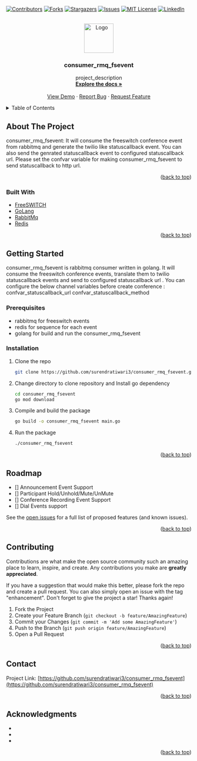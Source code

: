 <div id="top"></div>
<!--
*** Thanks for checking out the consumer_rmq_fsevent. If you have a suggestion
*** that would make this better, please fork the repo and create a pull request
*** or simply open an issue with the tag "enhancement".
*** Don't forget to give the project a star!
*** Thanks again! Now go create something AMAZING! :D
-->



<!-- PROJECT SHIELDS -->
[![Contributors][contributors-shield]][contributors-url]
[![Forks][forks-shield]][forks-url]
[![Stargazers][stars-shield]][stars-url]
[![Issues][issues-shield]][issues-url]
[![MIT License][license-shield]][license-url]
[![LinkedIn][linkedin-shield]][linkedin-url]



<!-- PROJECT LOGO -->
<br />
<div align="center">
  <a href="https://github.com/surendratiwari3/consumer_rmq_fsevent">
    <img src="images/logo.png" alt="Logo" width="80" height="80">
  </a>

<h3 align="center">consumer_rmq_fsevent</h3>

  <p align="center">
    project_description
    <br />
    <a href="https://github.com/surendratiwari3/consumer_rmq_fsevent"><strong>Explore the docs »</strong></a>
    <br />
    <br />
    <a href="https://github.com/surendratiwari3/consumer_rmq_fsevent">View Demo</a>
    ·
    <a href="https://github.com/surendratiwari3/consumer_rmq_fsevent/issues">Report Bug</a>
    ·
    <a href="https://github.com/surendratiwari3/consumer_rmq_fsevent/issues">Request Feature</a>
  </p>
</div>



<!-- TABLE OF CONTENTS -->
<details>
  <summary>Table of Contents</summary>
  <ol>
    <li>
      <a href="#about-the-project">About The Project</a>
      <ul>
        <li><a href="#built-with">Built With</a></li>
      </ul>
    </li>
    <li>
      <a href="#getting-started">Getting Started</a>
      <ul>
        <li><a href="#prerequisites">Prerequisites</a></li>
        <li><a href="#installation">Installation</a></li>
      </ul>
    </li>
    <li><a href="#roadmap">Roadmap</a></li>
    <li><a href="#contributing">Contributing</a></li>
    <li><a href="#contact">Contact</a></li>
    <li><a href="#acknowledgments">Acknowledgments</a></li>
  </ol>
</details>



<!-- ABOUT THE PROJECT -->
## About The Project

consumer_rmq_fsevent: It will consume the freeswitch conference event from rabbitmq and generate the twilio like statuscallback event. You can also send the genrated statuscallback event to configured statuscallback url. Please set the confvar variable for making consumer_rmq_fsevent to send statuscallback to http url. 

<p align="right">(<a href="#top">back to top</a>)</p>



### Built With

* [FreeSWITCH](https://freeswitch.com/)
* [GoLang](https://go.dev/)
* [RabbitMq](https://www.rabbitmq.com/)
* [Redis](https://redis.io/)

<p align="right">(<a href="#top">back to top</a>)</p>



<!-- GETTING STARTED -->
## Getting Started
consumer_rmq_fsevent is rabbitmq consumer written in golang. It will consume the freeswitch conference events, translate them to twilio statuscallback events and send to configured statuscallback url .
You can configure the below channel variables before create conference :
confvar_statuscallback_url
confvar_statuscallback_method


### Prerequisites

* rabbitmq for freeswitch events
* redis for sequence for each event
* golang for build and run the consumer_rmq_fsevent

### Installation

1. Clone the repo
   ```sh
   git clone https://github.com/surendratiwari3/consumer_rmq_fsevent.git
   ```
3. Change directory to clone repository and Install go dependency
   ```sh
   cd consumer_rmq_fsevent
   go mod download
   ```
4. Compile and build the package 
   ```sh
   go build -o consumer_rmq_fsevent main.go
   ```
5. Run the package
   ```sh
   ./consumer_rmq_fsevent
   ```

<p align="right">(<a href="#top">back to top</a>)</p>


## Roadmap

- [] Announcement Event Support
- [] Participant Hold/Unhold/Mute/UnMute
- [] Conference Recording Event Support
- [] Dial Events support

See the [open issues](https://github.com/surendratiwari3/consumer_rmq_fsevent/issues) for a full list of proposed features (and known issues).

<p align="right">(<a href="#top">back to top</a>)</p>



<!-- CONTRIBUTING -->
## Contributing

Contributions are what make the open source community such an amazing place to learn, inspire, and create. Any contributions you make are **greatly appreciated**.

If you have a suggestion that would make this better, please fork the repo and create a pull request. You can also simply open an issue with the tag "enhancement".
Don't forget to give the project a star! Thanks again!

1. Fork the Project
2. Create your Feature Branch (`git checkout -b feature/AmazingFeature`)
3. Commit your Changes (`git commit -m 'Add some AmazingFeature'`)
4. Push to the Branch (`git push origin feature/AmazingFeature`)
5. Open a Pull Request

<p align="right">(<a href="#top">back to top</a>)</p>


<!-- CONTACT -->
## Contact

Project Link: [https://github.com/surendratiwari3/consumer_rmq_fsevent](https://github.com/surendratiwari3/consumer_rmq_fsevent)

<p align="right">(<a href="#top">back to top</a>)</p>



<!-- ACKNOWLEDGMENTS -->
## Acknowledgments

* []()
* []()
* []()

<p align="right">(<a href="#top">back to top</a>)</p>



<!-- MARKDOWN LINKS & IMAGES -->
<!-- https://www.markdownguide.org/basic-syntax/#reference-style-links -->
[contributors-shield]: https://img.shields.io/github/contributors/surendratiwari3/consumer_rmq_fsevent.svg?style=for-the-badge
[contributors-url]: https://github.com/surendratiwari3/consumer_rmq_fsevent/graphs/contributors
[forks-shield]: https://img.shields.io/github/forks/surendratiwari3/consumer_rmq_fsevent.svg?style=for-the-badge
[forks-url]: https://github.com/surendratiwari3/consumer_rmq_fsevent/network/members
[stars-shield]: https://img.shields.io/github/stars/surendratiwari3/consumer_rmq_fsevent.svg?style=for-the-badge
[stars-url]: https://github.com/surendratiwari3/consumer_rmq_fsevent/stargazers
[issues-shield]: https://img.shields.io/github/issues/surendratiwari3/consumer_rmq_fsevent.svg?style=for-the-badge
[issues-url]: https://github.com/surendratiwari3/consumer_rmq_fsevent/issues
[license-shield]: https://img.shields.io/github/license/surendratiwari3/consumer_rmq_fsevent.svg?style=for-the-badge
[license-url]: https://github.com/surendratiwari3/consumer_rmq_fsevent/blob/master/LICENSE.txt
[linkedin-shield]: https://img.shields.io/badge/-LinkedIn-black.svg?style=for-the-badge&logo=linkedin&colorB=555
[linkedin-url]: https://linkedin.com/in/surendra-tiwari-st-ab569a15

